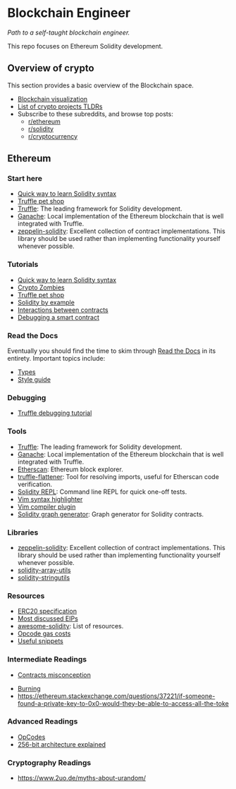 # Blockchain Engineer
*Path to a self-taught blockchain engineer.*

This repo focuses on Ethereum Solidity development.

## Overview of crypto
This section provides a basic overview of the Blockchain space.
- [Blockchain visualization](https://blockchaindemo.io/)
- [List of crypto projects TLDRs](https://github.com/dmdque/crypto-tldr)
- Subscribe to these subreddits, and browse top posts:
  - [r/ethereum](https://www.reddit.com/r/ethereum/)
  - [r/solidity](https://www.reddit.com/r/solidity/)
  - [r/cryptocurrency](https://www.reddit.com/r/cryptocurrency/)

## Ethereum

### Start here
- [Quick way to learn Solidity syntax](https://github.com/nemild/learnxinyminutes-docs/blob/update-to-latest-solidity/solidity.html.markdown)
- [Truffle pet shop](http://truffleframework.com/tutorials/pet-shop)
- [Truffle](https://github.com/trufflesuite/truffle): The leading framework for Solidity development.
- [Ganache](https://github.com/trufflesuite/ganache): Local implementation of the Ethereum blockchain that is well integrated with Truffle.
- [zeppelin-solidity](https://github.com/OpenZeppelin/zeppelin-solidity): Excellent collection of contract implementations. This library should be used rather than implementing functionality yourself whenever possible.

### Tutorials
- [Quick way to learn Solidity syntax](https://github.com/nemild/learnxinyminutes-docs/blob/update-to-latest-solidity/solidity.html.markdown)
- [Crypto Zombies](https://cryptozombies.io)
- [Truffle pet shop](http://truffleframework.com/tutorials/pet-shop)
- [Solidity by example](https://github.com/raineorshine/solidity-by-example)
- [Interactions between contracts](https://dappsforbeginners.wordpress.com/tutorials/interactions-between-contracts/)
- [Debugging a smart contract](http://truffleframework.com/tutorials/debugging-a-smart-contract)

### Read the Docs
Eventually you should find the time to skim through [Read the Docs](http://solidity.readthedocs.io/en/latest/) in its entirety. Important topics include:
- [Types](http://solidity.readthedocs.io/en/latest/types.html)
- [Style guide](http://solidity.readthedocs.io/en/latest/style-guide.html)

### Debugging
- [Truffle debugging tutorial](http://truffleframework.com/tutorials/debugging-a-smart-contract)

### Tools
- [Truffle](https://github.com/trufflesuite/truffle): The leading framework for Solidity development.
- [Ganache](https://github.com/trufflesuite/ganache): Local implementation of the Ethereum blockchain that is well integrated with Truffle.
- [Etherscan](https://etherscan.io/): Ethereum block explorer.
- [truffle-flattener](https://github.com/alcuadrado/truffle-flattener): Tool for resolving imports, useful for Etherscan code verification.
- [Solidity REPL](https://github.com/raineorshine/solidity-repl): Command line REPL for quick one-off tests.
- [Vim syntax highlighter](https://github.com/tomlion/vim-solidity)
- [Vim compiler plugin](https://github.com/dmdque/solidity.vim)
- [Solidity graph generator](https://github.com/raineorshine/solgraph): Graph generator for Solidity contracts.

### Libraries
- [zeppelin-solidity](https://github.com/OpenZeppelin/zeppelin-solidity): Excellent collection of contract implementations. This library should be used rather than implementing functionality yourself whenever possible.
- [solidity-array-utils](https://github.com/dmdque/solidity-array-utils)
- [solidity-stringutils](https://github.com/Arachnid/solidity-stringutils)

### Resources
- [ERC20 specification](https://github.com/ethereum/EIPs/blob/master/EIPS/eip-20.md)
- [Most discussed EIPs](https://github.com/ethereum/EIPs/issues?q=is%3Aissue+is%3Aopen+sort%3Acomments-desc)
- [awesome-solidity](https://github.com/bkrem/awesome-solidity): List of resources.
- [Opcode gas costs](https://docs.google.com/spreadsheets/d/1n6mRqkBz3iWcOlRem_mO09GtSKEKrAsfO7Frgx18pNU/edit#gid=0)
- [Useful snippets](https://ethereum.stackexchange.com/questions/2531/common-useful-javascript-snippets-for-geth/3478#3478)

### Intermediate Readings
- [Contracts misconception](https://ethereum.stackexchange.com/questions/185/where-is-the-private-key-for-a-contract-stored/193#193)
<!--Lots of writing errors, but touches on important concepts.-->
- [Burning](https://medium.com/@maltabba/hundreds-of-millions-of-dollars-locked-at-ethereum-0x0-address-and-smart-contracts-addresses-how-4144dbe3458a)
- https://ethereum.stackexchange.com/questions/37221/if-someone-found-a-private-key-to-0x0-would-they-be-able-to-access-all-the-toke

### Advanced Readings
- [OpCodes](https://ethereum.gitbooks.io/frontier-guide/content/opcodes,_costs,_and_gas.html)
- [256-bit architecture explained](https://ethereum.stackexchange.com/questions/7382/rationale-behind-256-bit-words-in-evm)

### Cryptography Readings
- https://www.2uo.de/myths-about-urandom/
